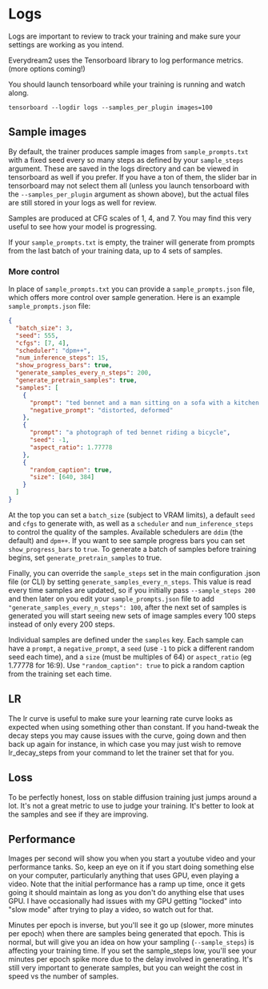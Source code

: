 # Logs

Logs are important to review to track your training and make sure your settings are working as you intend.

Everydream2 uses the Tensorboard library to log performance metrics.  (more options coming!)

You should launch tensorboard while your training is running and watch along.

    tensorboard --logdir logs --samples_per_plugin images=100

## Sample images

By default, the trainer produces sample images from `sample_prompts.txt` with a fixed seed every so many steps as defined by your `sample_steps` argument. These are saved in the logs directory and can be viewed in tensorboard as well if you prefer. If you have a ton of them, the slider bar in tensorboard may not select them all (unless you launch tensorboard with the `--samples_per_plugin` argument as shown above), but the actual files are still stored in your logs as well for review.

Samples are produced at CFG scales of 1, 4, and 7. You may find this very useful to see how your model is progressing. 

If your `sample_prompts.txt` is empty, the trainer will generate from prompts from the last batch of your training data, up to 4 sets of samples.

### More control

In place of `sample_prompts.txt` you can provide a `sample_prompts.json` file, which offers more control over sample generation. Here is an example `sample_prompts.json` file:

```json
{
  "batch_size": 3,
  "seed": 555,
  "cfgs": [7, 4],
  "scheduler": "dpm++",
  "num_inference_steps": 15,
  "show_progress_bars": true,
  "generate_samples_every_n_steps": 200,
  "generate_pretrain_samples": true,
  "samples": [
    {
      "prompt": "ted bennet and a man sitting on a sofa with a kitchen in the background",
      "negative_prompt": "distorted, deformed"
    },
    {
      "prompt": "a photograph of ted bennet riding a bicycle",
      "seed": -1,
      "aspect_ratio": 1.77778
    },
    {
      "random_caption": true,
      "size": [640, 384]
    }
  ]
}
```

At the top you can set a `batch_size` (subject to VRAM limits), a default `seed` and `cfgs` to generate with, as well as a `scheduler` and `num_inference_steps` to control the quality of the samples. Available schedulers are `ddim` (the default) and `dpm++`. If you want to see sample progress bars you can set `show_progress_bars` to `true`. To generate a batch of samples before training begins, set `generate_pretrain_samples` to true. 

Finally, you can override the `sample_steps` set in the main configuration .json file (or CLI) by setting `generate_samples_every_n_steps`. This value is read every time samples are updated, so if you initially pass `--sample_steps 200` and then later on you edit your `sample_prompts.json` file to add `"generate_samples_every_n_steps": 100`, after the next set of samples is generated you will start seeing new sets of image samples every 100 steps instead of only every 200 steps.

Individual samples are defined under the `samples` key. Each sample can have a `prompt`, a `negative_prompt`, a `seed` (use `-1` to pick a different random seed each time), and a `size` (must be multiples of 64) or `aspect_ratio` (eg 1.77778 for 16:9). Use `"random_caption": true` to pick a random caption from the training set each time.

## LR

The lr curve is useful to make sure your learning rate curve looks as expected when using something other than constant.  If you hand-tweak the decay steps you may cause issues with the curve, going down and then back up again for instance, in which case you may just wish to remove lr_decay_steps from your command to let the trainer set that for you.

## Loss

To be perfectly honest, loss on stable diffusion training just jumps around a lot.  It's not a great metric to use to judge your training.  It's better to look at the samples and see if they are improving.

## Performance

Images per second will show you when you start a youtube video and your performance tanks.  So, keep an eye on it if you start doing something else on your computer, particularly anything that uses GPU, even playing a video.  Note that the initial performance has a ramp up time, once it gets going it should maintain as long as you don't do anything else that uses GPU.  I have occasionally had issues with my GPU getting "locked" into "slow mode" after trying to play a video, so watch out for that.

Minutes per epoch is inverse, but you'll see it go up (slower, more minutes per epoch) when there are samples being generated that epoch.  This is normal, but will give you an idea on how your sampling (``--sample_steps``) is affecting your training time.  If you set the sample_steps low, you'll see your minutes per epoch spike more due to the delay involved in generating.  It's still very important to generate samples, but you can weight the cost in speed vs the number of samples.